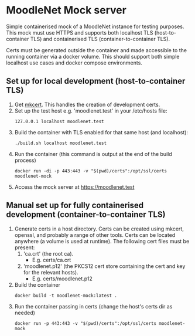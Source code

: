# MoodleNet Mock server
Simple containerised mock of a MoodleNet instance for testing purposes. This mock must use HTTPS and supports both localhost TLS (host-to-container TLS) and containerised TLS (container-to-container TLS). 

Certs must be generated outside the container and made accessible to the running container via a docker volume. This should support both simple localhost use cases and docker compose environments. 

## Set up for local development (host-to-container TLS)
1. Get [mkcert](https://github.com/FiloSottile/mkcert). This handles the creation of development certs.
2. Set up the test host e.g. 'moodlenet.test' in your /etc/hosts file:
    ```
    127.0.0.1 localhost moodlenet.test
    ```
3. Build the container with TLS enabled for that same host (and localhost):
    ```
    ./build.sh localhost moodlenet.test
    ```
4. Run the container (this command is output at the end of the build process)
    ```
    docker run -di -p 443:443 -v "$(pwd)/certs":/opt/ssl/certs moodlenet-mock
    ```
5. Access the mock server at https://moodlenet.test

## Manual set up for fully containerised development (container-to-container TLS)
1. Generate certs in a host directory. Certs can be created using mkcert, openssl, and probably a range of other tools. Certs can be located anywhere (a volume is used at runtime). The following cert files must be present:
   1. 'ca.crt' (the root ca). 
      - E.g. certs/ca.crt
   2. 'moodlenet.p12' (the PKCS12 cert store containing the cert and key for the relevant hosts).
      - E.g. certs/moodlenet.p12
2. Build the container
   ```
   docker build -t moodlenet-mock:latest .
   ```
3. Run the container passing in certs (change the host's certs dir as needed)
   ```
   docker run -p 443:443 -v "$(pwd)/certs":/opt/ssl/certs moodlenet-mock
   ```
